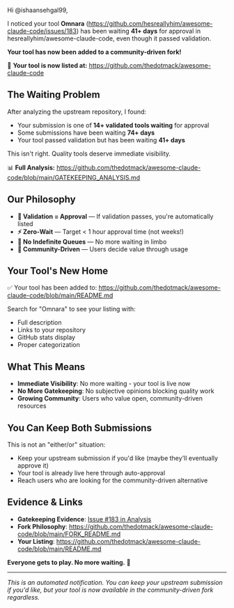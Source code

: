 Hi @ishaansehgal99,

I noticed your tool **Omnara** (https://github.com/hesreallyhim/awesome-claude-code/issues/183) has been waiting **41+ days** for approval in hesreallyhim/awesome-claude-code, even though it passed validation.

**Your tool has now been added to a community-driven fork!**

🎉 **Your tool is now listed at:** https://github.com/thedotmack/awesome-claude-code

## The Waiting Problem

After analyzing the upstream repository, I found:
- Your submission is one of **14+ validated tools waiting** for approval
- Some submissions have been waiting **74+ days**
- Your tool passed validation but has been waiting **41+ days**

This isn't right. Quality tools deserve immediate visibility.

📊 **Full Analysis:** https://github.com/thedotmack/awesome-claude-code/blob/main/GATEKEEPING_ANALYSIS.md

## Our Philosophy

- **🎯 Validation = Approval** — If validation passes, you're automatically listed
- **⚡ Zero-Wait** — Target < 1 hour approval time (not weeks!)
- **🚫 No Indefinite Queues** — No more waiting in limbo
- **🤝 Community-Driven** — Users decide value through usage

## Your Tool's New Home

✅ Your tool has been added to: https://github.com/thedotmack/awesome-claude-code/blob/main/README.md

Search for "Omnara" to see your listing with:
- Full description
- Links to your repository
- GitHub stats display
- Proper categorization

## What This Means

- **Immediate Visibility**: No more waiting - your tool is live now
- **No More Gatekeeping**: No subjective opinions blocking quality work
- **Growing Community**: Users who value open, community-driven resources

## You Can Keep Both Submissions

This is not an "either/or" situation:
- Keep your upstream submission if you'd like (maybe they'll eventually approve it)
- Your tool is already live here through auto-approval
- Reach users who are looking for the community-driven alternative

## Evidence & Links

- **Gatekeeping Evidence**: [Issue #183 in Analysis](https://github.com/thedotmack/awesome-claude-code/blob/main/GATEKEEPING_ANALYSIS.md#part-2-validated-submissions-waiting-still-open)
- **Fork Philosophy**: https://github.com/thedotmack/awesome-claude-code/blob/main/FORK_README.md
- **Your Listing**: https://github.com/thedotmack/awesome-claude-code/blob/main/README.md

**Everyone gets to play. No more waiting.** 🚀

---
*This is an automated notification. You can keep your upstream submission if you'd like, but your tool is now available in the community-driven fork regardless.*
